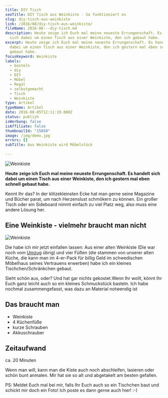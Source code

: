 ```yaml
---
title: DIY Tisch
seoTitle: DIY Tisch aus Weinkiste - So funktioniert es
slug: diy-tisch-aus-weinkiste
link: /2016/08/diy-tisch-aus-weinkiste/
fileName: 2016-08---diy-tisch.md
description: Heute zeige ich Euch mal meine neueste Errungenschaft. Es handelt
  sich dabei um einen Tisch aus einer Weinkiste, den ich gebaut habe.
excerpt: Heute zeige ich Euch mal meine neueste Errungenschaft. Es handelt sich
  dabei um einen Tisch aus einer Weinkiste, den ich gestern mal eben schnell
  gebaut habe.
focusKeyword: Weinkiste
labels:
  - basteln
  - diy
  - DIY
  - Möbel
  - Regal
  - selbstgemacht
  - Tisch
  - Weinkiste
type: Artikel
typeName: Artikel
date: 2016-08-05T12:11:19.000Z
status: publish
isWerbung: false
isAffiliate: false
thumbnailId: "15050"
image: /img/demo.jpg
errors: []
subTitle: Aus Weinkiste wird Möbelstück
  
---
```


![Weinkiste](http://cardamonchai.com/wp-content/uploads/2016/08/28496347930_5c38653871_z-640x427.jpg "Ist er nicht schön, mein kleiner Tisch?")

**Heute zeige ich Euch mal meine neueste Errungenschaft. Es handelt sich dabei
um einen Tisch aus einer Weinkiste, den ich gestern mal eben schnell gebaut
habe.**

Kennt Ihr das? In der klitzekleinsten Ecke hat man gerne seine Magazine und
Bücher parat, um nach Herzenslust schmökern zu können. Ein großer Tisch oder ein
Sideboard nimmt einfach zu viel Platz weg, also muss eine andere Lösung her.

## Eine Weinkiste - vielmehr braucht man nicht

![Weinkiste](http://cardamonchai.com/wp-content/uploads/2016/08/28165933193_b5a9e0bc09_z.jpg "Gerade war es noch eine alte Weinkiste")

Die habe ich mir jetzt einfallen lassen: Aus einer alten Weinkiste (Die war noch
vom [Umzug](/2016/05/an-die-elbe-wir-ziehen-um/) übrig) und vier Füßen (die
stammen von unserer alten Küche, die kann man im 4-er-Pack für billig Geld im
schwedischen Möbelhaus seines Vertrauens erwerben) habe ich ein kleines
Tischchen/Schränkchen gebaut.

Sieht schön aus, oder? Und hat gar nichts gekostet.Wenn Ihr wollt, könnt Ihr
Euch ganz leicht auch so ein kleines Schmuckstück basteln. Ich habe nochmal
zusammengefasst, was dazu an Material notwendig ist

## Das braucht man

- Weinkiste
- 4 Küchenfüße
- kurze Schrauben
- Akkuschrauber

## Zeitaufwand

ca. 20 Minuten

Wenn man will, kann man die Kiste auch noch abschleifen, lasieren oder schön
bunt anmalen. Mir hat sie so alt und abgetakelt am besten gefallen.

PS: Meldet Euch mal bei mir, falls Ihr Euch auch so ein Tischchen baut und
schickt mir doch ein Foto! Ich poste es dann gerne auch hier! :-)

&nbsp;

  